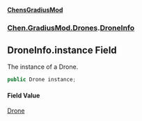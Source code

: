 #### [ChensGradiusMod](index 'index')
### [Chen.GradiusMod.Drones](Y_iPobZkdIiJ9feSuBjDaQ 'Chen.GradiusMod.Drones').[DroneInfo](HgBDP9HfqsUu394_FlkKCg 'Chen.GradiusMod.Drones.DroneInfo')
## DroneInfo.instance Field
The instance of a Drone.  
```csharp
public Drone instance;
```
#### Field Value
[Drone](o+an11PxrqGB40HSHXgvpQ 'Chen.GradiusMod.Drones.Drone')

